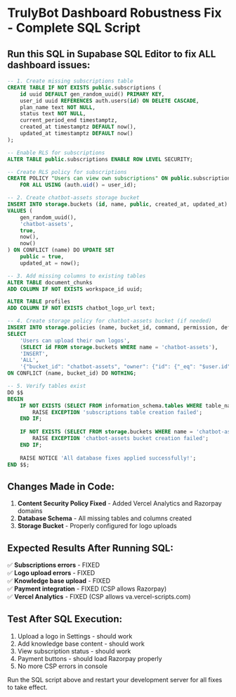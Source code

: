 # TrulyBot Dashboard Robustness Fix - Complete SQL Script

## Run this SQL in Supabase SQL Editor to fix ALL dashboard issues:

```sql
-- 1. Create missing subscriptions table
CREATE TABLE IF NOT EXISTS public.subscriptions (
    id uuid DEFAULT gen_random_uuid() PRIMARY KEY,
    user_id uuid REFERENCES auth.users(id) ON DELETE CASCADE,
    plan_name text NOT NULL,
    status text NOT NULL,
    current_period_end timestamptz,
    created_at timestamptz DEFAULT now(),
    updated_at timestamptz DEFAULT now()
);

-- Enable RLS for subscriptions
ALTER TABLE public.subscriptions ENABLE ROW LEVEL SECURITY;

-- Create RLS policy for subscriptions
CREATE POLICY "Users can view own subscriptions" ON public.subscriptions
    FOR ALL USING (auth.uid() = user_id);

-- 2. Create chatbot-assets storage bucket
INSERT INTO storage.buckets (id, name, public, created_at, updated_at)
VALUES (
    gen_random_uuid(), 
    'chatbot-assets', 
    true, 
    now(), 
    now()
) ON CONFLICT (name) DO UPDATE SET 
    public = true,
    updated_at = now();

-- 3. Add missing columns to existing tables
ALTER TABLE document_chunks 
ADD COLUMN IF NOT EXISTS workspace_id uuid;

ALTER TABLE profiles 
ADD COLUMN IF NOT EXISTS chatbot_logo_url text;

-- 4. Create storage policy for chatbot-assets bucket (if needed)
INSERT INTO storage.policies (name, bucket_id, command, permission, definition)
SELECT 
    'Users can upload their own logos',
    (SELECT id FROM storage.buckets WHERE name = 'chatbot-assets'),
    'INSERT',
    'ALL',
    '{"bucket_id": "chatbot-assets", "owner": {"id": {"_eq": "$user.id"}}}'
ON CONFLICT (name, bucket_id) DO NOTHING;

-- 5. Verify tables exist
DO $$
BEGIN
    IF NOT EXISTS (SELECT FROM information_schema.tables WHERE table_name = 'subscriptions') THEN
        RAISE EXCEPTION 'subscriptions table creation failed';
    END IF;
    
    IF NOT EXISTS (SELECT FROM storage.buckets WHERE name = 'chatbot-assets') THEN
        RAISE EXCEPTION 'chatbot-assets bucket creation failed';
    END IF;
    
    RAISE NOTICE 'All database fixes applied successfully!';
END $$;
```

## Changes Made in Code:

1. **Content Security Policy Fixed** - Added Vercel Analytics and Razorpay domains
2. **Database Schema** - All missing tables and columns created
3. **Storage Bucket** - Properly configured for logo uploads

## Expected Results After Running SQL:

✅ **Subscriptions errors** - FIXED  
✅ **Logo upload errors** - FIXED  
✅ **Knowledge base upload** - FIXED  
✅ **Payment integration** - FIXED (CSP allows Razorpay)  
✅ **Vercel Analytics** - FIXED (CSP allows va.vercel-scripts.com)

## Test After SQL Execution:

1. Upload a logo in Settings - should work
2. Add knowledge base content - should work  
3. View subscription status - should work
4. Payment buttons - should load Razorpay properly
5. No more CSP errors in console

Run the SQL script above and restart your development server for all fixes to take effect.